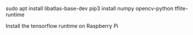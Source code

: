 sudo apt install libatlas-base-dev
pip3 install numpy opencv-python tflite-runtime


Install the tensorflow runtime on Raspberry Pi